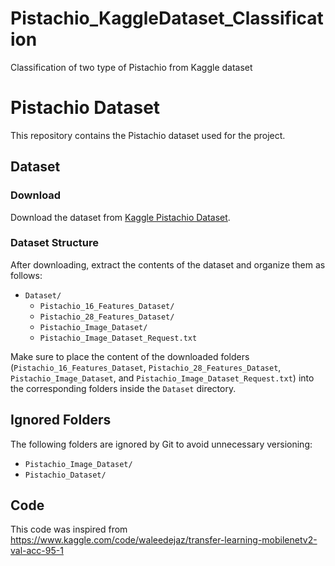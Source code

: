 # Pistachio_KaggleDataset_Classification
Classification of two type of Pistachio from Kaggle dataset


# Pistachio Dataset

This repository contains the Pistachio dataset used for the project.

## Dataset

### Download

Download the dataset from [Kaggle Pistachio Dataset](https://www.kaggle.com/datasets/muratkokludataset/pistachio-dataset).

### Dataset Structure

After downloading, extract the contents of the dataset and organize them as follows:

- `Dataset/`
  - `Pistachio_16_Features_Dataset/`
  - `Pistachio_28_Features_Dataset/`
  - `Pistachio_Image_Dataset/`
  - `Pistachio_Image_Dataset_Request.txt`

Make sure to place the content of the downloaded folders (`Pistachio_16_Features_Dataset`, `Pistachio_28_Features_Dataset`, `Pistachio_Image_Dataset`, and `Pistachio_Image_Dataset_Request.txt`) into the corresponding folders inside the `Dataset` directory.

## Ignored Folders

The following folders are ignored by Git to avoid unnecessary versioning:

- `Pistachio_Image_Dataset/`
- `Pistachio_Dataset/`


## Code

This code was inspired from https://www.kaggle.com/code/waleedejaz/transfer-learning-mobilenetv2-val-acc-95-1